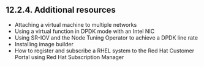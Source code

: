 ## 12.2.4. Additional resources

- Attaching a virtual machine to multiple networks
- Using a virtual function in DPDK mode with an Intel NIC
- Using SR-IOV and the Node Tuning Operator to achieve a DPDK line rate
- Installing image builder
- How to register and subscribe a RHEL system to the Red Hat Customer Portal using Red Hat Subscription Manager

